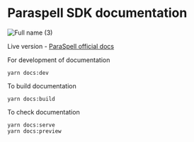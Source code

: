 # Paraspell SDK documentation
![Full name (3)](https://user-images.githubusercontent.com/55763425/197985791-fc7afa52-061d-413a-bbe9-bf1123f16a50.png)


Live version - [ParaSpell official docs](https://paraspell.github.io/docs/) 

For development of documentation
```
yarn docs:dev
```

To build documentation
```
yarn docs:build
```

To check documentation
```
yarn docs:serve
yarn docs:preview
```
